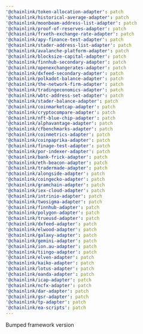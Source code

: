 ```yaml
---
'@chainlink/token-allocation-adapter': patch
'@chainlink/historical-average-adapter': patch
'@chainlink/moonbeam-address-list-adapter': patch
'@chainlink/proof-of-reserves-adapter': patch
'@chainlink/frxeth-exchange-rate-adapter': patch
'@chainlink/apy-finance-test-adapter': patch
'@chainlink/stader-address-list-adapter': patch
'@chainlink/avalanche-platform-adapter': patch
'@chainlink/blocksize-capital-adapter': patch
'@chainlink/finnhub-secondary-adapter': patch
'@chainlink/openexchangerates-adapter': patch
'@chainlink/dxfeed-secondary-adapter': patch
'@chainlink/polkadot-balance-adapter': patch
'@chainlink/the-network-firm-adapter': patch
'@chainlink/tradingeconomics-adapter': patch
'@chainlink/wbtc-address-set-adapter': patch
'@chainlink/stader-balance-adapter': patch
'@chainlink/coinmarketcap-adapter': patch
'@chainlink/cryptocompare-adapter': patch
'@chainlink/nft-blue-chip-adapter': patch
'@chainlink/alphavantage-adapter': patch
'@chainlink/cfbenchmarks-adapter': patch
'@chainlink/coinmetrics-adapter': patch
'@chainlink/coinpaprika-adapter': patch
'@chainlink/finage-test-adapter': patch
'@chainlink/por-indexer-adapter': patch
'@chainlink/bank-frick-adapter': patch
'@chainlink/eth-beacon-adapter': patch
'@chainlink/tradermade-adapter': patch
'@chainlink/alongside-adapter': patch
'@chainlink/coingecko-adapter': patch
'@chainlink/gramchain-adapter': patch
'@chainlink/iex-cloud-adapter': patch
'@chainlink/intrinio-adapter': patch
'@chainlink/twosigma-adapter': patch
'@chainlink/finnhub-adapter': patch
'@chainlink/polygon-adapter': patch
'@chainlink/trueusd-adapter': patch
'@chainlink/dxfeed-adapter': patch
'@chainlink/elwood-adapter': patch
'@chainlink/galaxy-adapter': patch
'@chainlink/gemini-adapter': patch
'@chainlink/ion.au-adapter': patch
'@chainlink/tiingo-adapter': patch
'@chainlink/elven-adapter': patch
'@chainlink/kaiko-adapter': patch
'@chainlink/lotus-adapter': patch
'@chainlink/oanda-adapter': patch
'@chainlink/icap-adapter': patch
'@chainlink/ncfx-adapter': patch
'@chainlink/dar-adapter': patch
'@chainlink/gsr-adapter': patch
'@chainlink/tp-adapter': patch
'@chainlink/ea-scripts': patch
---
```


Bumped framework version
